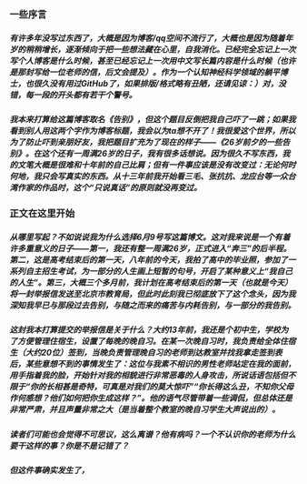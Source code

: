 ### 一些序言
##### 有许多年没写过东西了，大概是因为博客/qq空间不流行了，大概也是因为随着年岁的稍稍增长，逐渐倾向于把一些想法藏在心里，自我消化。已经完全忘记上一次写个人博客是什么时候，甚至已经忘记上一次用中文写长篇内容是什么时候（也许是那封写给一位老师的信，后文会提及）。作为一个认知神经科学领域的躺平博士，也很久没有用过GitHub了，如果排版/格式略有丑陋，还请见谅：）对，没错，每一段的开头都有若干个警号。
##### 我本来打算给这篇博客取名《告别》，但这个题目反倒把我自己吓了一跳；如果我看到别人用这两个字作为博客标题，我会以为ta想不开了！我很爱这个世界，所以为了防止吓到亲朋好友，我把题目扩充为了现在的样子——《26岁前夕的一些告别》。在这个还有一周满26岁的日子，我有很多话想说。因为很久不写东西，我的文笔大概是很难和十年前的自己比肩；但有一件事应该是没有改变过：无论何时何地，我只会写真实的东西。从十三年前我开始看三毛、张抗抗、龙应台等一众台湾作家的作品时，这个“只说真话”的原则就没再变过。
### 正文在这里开始
##### 从哪里写起？不如说说我为什么选择6月9号写这篇博文。这对我来说是一个有着许多重意义的日子——第一，我还有整一周满26岁，正式进入“奔三”的后半程。第二，这是高考结束后的第一天，八年前的今天，我拍了高中的毕业照，参加了一系列自主招生考试，为一部分的人生画上短暂的句号，开启了某种意义上“我自己的人生”。第三，大概三个多月前，我计划在高考结束后的第一天（也就是今天）将一封举报信发送至北京市教育局，但此时此刻我已彻底放下了这个念头，因为我深知我早已与那段过去告别，与随之而来的痛苦与内耗告别，与一部分的我告别。
##### 这封我本打算提交的举报信是关于什么？大约13年前，我还是个初中生，学校为了方便管理住宿生，设置了每晚的晚自习。在某一次晚自习时，我负责给全体住宿生（大约20位）签到，当晚负责管理晚自习的老师到达教室并找我拿走签到表后，某些意想不到的事情发生了：这位与我素不相识的男性老师站定在我的面前，用手指着我的脸，开始针对我的相貌进行非常恶毒的人身攻击，所说话语包括但不限于“你的长相甚是奇特，可真是对我们的莫大惊吓”“你长得这么丑，不知你父母作何感想？他们如何把你生成这样？”。他的语气尽管带着一些调侃，但总体还是非常严肃，并且声量非常之大（是当着整个教室的晚自习学生大声说出的）。
##### 读者们可能也会觉得不可思议，这么离谱？他有病吗？一个不认识你的老师为什么要干这样的事？你是不是记错了？
##### 但这件事确实发生了，

